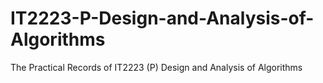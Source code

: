 # IT2223-P-Design-and-Analysis-of-Algorithms
The Practical Records of IT2223 (P) Design and Analysis of Algorithms
